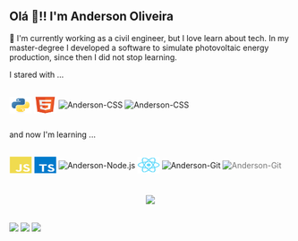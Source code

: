 ## Olá 👋!! I'm Anderson Oliveira

🔭 I'm currently working as a civil engineer, but I love learn about tech. In my master-degree I developed a software to simulate photovoltaic energy production, since then I did not stop learning.

I stared with ...

<div style="display: inline_block"><br>
  <img align="center" alt="Anderson-Python" height="30" width="40" src="https://raw.githubusercontent.com/devicons/devicon/master/icons/python/python-original.svg">
  <img align="center" alt="Anderson-HTML" height="30" width="40" src="https://raw.githubusercontent.com/devicons/devicon/master/icons/html5/html5-original.svg">
  <img align="center" alt="Anderson-CSS" height="30" width="40" src="https://cdn.jsdelivr.net/gh/devicons/devicon/icons/mongodb/mongodb-original.svg">
  <img align="center" alt="Anderson-CSS" height="30" width="40" src="https://cdn.jsdelivr.net/gh/devicons/devicon/icons/postgresql/postgresql-original-wordmark.svg">
</div>

##

and now I'm learning ...

<div style="display: inline_block"><br>
  <img align="center" alt="Anderson-Js" height="30" width="40" src="https://raw.githubusercontent.com/devicons/devicon/master/icons/javascript/javascript-plain.svg">
  <img align="center" alt="Anderson-Ts" height="30" width="40" src="https://raw.githubusercontent.com/devicons/devicon/master/icons/typescript/typescript-plain.svg">
  <img align="center" alt="Anderson-Node.js" height="30" width="40" src="https://cdn.jsdelivr.net/gh/devicons/devicon/icons/nodejs/nodejs-original.svg">
  <img align="center" alt="Anderson-React" height="30" width="40" src="https://raw.githubusercontent.com/devicons/devicon/master/icons/react/react-original.svg">
  <img align="center" alt="Anderson-Git" height="30" width="40" src="https://cdn.jsdelivr.net/gh/devicons/devicon/icons/git/git-original.svg">
  <img style="color: #777777" align="center" alt="Anderson-Git" height="30" width="40" src="https://cdn.jsdelivr.net/gh/devicons/devicon/icons/github/github-original.svg" />
</div>

#

<div align="center">
  <a href="https://github.com/encanderson">
  <img height="180em" src="https://github-readme-stats.vercel.app/api?username=orianderson&show_icons=true&theme=dracula&include_all_commits=true&count_private=true"/>
  <!--  <img height="180em" src="https://github-readme-stats.vercel.app/api/top-langs/?username=orianderson&layout=compact&langs_count=7&theme=dracula"/> -->
</div>
  
##
 
<div> 
  <a href="https://instagram.com/engc.anderson" target="_blank"><img src="https://img.shields.io/badge/-Instagram-%23E4405F?style=for-the-badge&logo=instagram&logoColor=white" target="_blank"></a>
  <a href = "mailto:engc.anderson@gmail.com"><img src="https://img.shields.io/badge/-Gmail-%23333?style=for-the-badge&logo=gmail&logoColor=white" target="_blank"></a>
  <a href="https://www.linkedin.com/in/-anderson-oliveira/" target="_blank"><img src="https://img.shields.io/badge/-LinkedIn-%230077B5?style=for-the-badge&logo=linkedin&logoColor=white" target="_blank"></a> 
 
<!--   ![Snake animation](https://github.com/enganderson/rafaballerini/blob/output/github-contribution-grid-snake.svg)  -->
</div>
